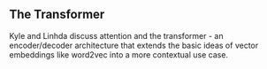 ## The Transformer

Kyle and Linhda discuss attention and the transformer - an encoder/decoder architecture that extends the basic ideas of vector embeddings like word2vec into a more contextual use case. 
 
